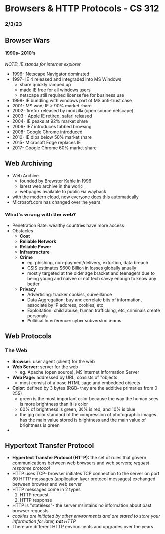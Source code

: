 # Browsers & HTTP Protocols - CS 312
### 2/3/23

## Browser Wars
#### 1990s- 2010's
*NOTE: IE stands for internet explorer*

* 1996- Netscape Navigator dominated
* 1997- IE 4 released and integraded into MS Windows
    * share quickly ramped up
    * made IE free for all windows users
    * netscape still required license fee for business use
* 1998- IE bundling with windows part of MS anti-trust case
* 2001- MS won; IE > 90% market share
* 2002- firefox released by modzilla (open source netscape)
* 2003 - Apple IE retired, safari released
* 2004- IE peaks at 92% market share
* 2006- IE7 introduces tabbed browsing
* 2008- Google Chrome introduced
* 2010- IE dips below 50% market share
* 2015- Microsoft Edge replaces IE
* 2017- Google Chrome 60% market share

## Web Archiving
* Web Archive
    * founded by Brewster Kahle in 1996
    * larest web archive in the world
    * webpages available to public via wayback
* with the modern cloud, now everyone does this automatically
* Microsoft.com has changed over the years

### What's wrong with the web?
* Penetration Rate: wealthy countries have more access
* Obstacles
    * **Cost**
    * **Reliable Network**
    * **Reliable Power**
    * **Infrastructure**
    * **Crime**
        * eg. phishing, non-payment/delivery, extortion, data breach
        * CSIS estimates $600 Billion in losses globally anually
        * mostly targeted at the older age bracket and teenagers due to being young and naivee or not tech savvy enough to know any better
    * **Privacy**
        * Advertising: tracker cookies, surveillance
        * Data Aggregation: buy and correlate bits of information, associate by IP address, cookies, etc
        * Exploitation: child abuse, human trafficking, etc, criminals create personals
        * Political Interference: cyber subversion teams

## Web Protocols
### The Web
* **Browser:** user agent (client) for the web
* **Web Server:** server for the web
    * eg. Apache (open source), MS Internet Information Server
* **Web Page:** addressed by URL, consists of "objects
    * most consist of a base HTML page and embedded objects
* **Color:** defined by 3 bytes (RGB- they are the additive primaries from 0-255)
    * green is the most important color because the way the human sees is more brightness than it is color
    * 60% of brightness is green, 30% is red, and 10% is blue
    * the jpg color standard of the compression of photographic images has the main value stored is brightness and the main value of brightness is green
* 

## Hypertext Transfer Protocol
* **Hypertext Transfer Protocol (HTTP):** the set of rules that govern communications between web browsers and web servers; *request response protocol*
* HTTP uses TCP- browser initiates TCP connection to the server on port 80
HTTP messages (application layer protocol messages) exchanged between browser and web server
* HTTP messages come in 2 types
    1. HTTP request
    2. HTTP response
* HTTP is "stateless"- the server maintains no information about past browser requests
* *cookies are initiated by other environments and are stated to store your information for later, **not** HTTP*
* There are different HTTP environments and upgrades over the years







